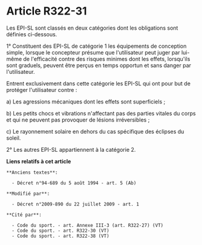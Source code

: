 # Article R322-31

Les EPI-SL sont classés en deux catégories dont les obligations sont définies ci-dessous. 

1° Constituent des EPI-SL de catégorie 1 les équipements de conception simple, lorsque le concepteur présume que
l'utilisateur peut juger par lui-même de l'efficacité contre des risques minimes dont les effets, lorsqu'ils sont graduels,
peuvent être perçus en temps opportun et sans danger par l'utilisateur. 

Entrent exclusivement dans cette catégorie les EPI-SL qui ont pour but de protéger l'utilisateur contre : 

a) Les agressions mécaniques dont les effets sont superficiels ; 

b) Les petits chocs et vibrations n'affectant pas des parties vitales du corps et qui ne peuvent pas provoquer de lésions
irréversibles ; 

c) Le rayonnement solaire en dehors du cas spécifique des éclipses du soleil. 

2° Les autres EPI-SL appartiennent à la catégorie 2.

**Liens relatifs à cet article**

	**Anciens textes**:

	  - Décret n°94-689 du 5 août 1994 - art. 5 (Ab)

	**Modifié par**:

	  - Décret n°2009-890 du 22 juillet 2009 - art. 1

	**Cité par**:

	  - Code du sport. - art. Annexe III-3 (art. R322-27) (VT)
	  - Code du sport. - art. R322-30 (VT)
	  - Code du sport. - art. R322-38 (VT)
